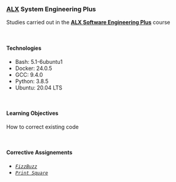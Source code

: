 ### [ALX](https://www.alxafrica.com/) System Engineering Plus

Studies carried out in the **[ALX Software Engineering Plus](https://www.alxafrica.com/software-engineering-plus/)** course

<br />

#### Technologies

* Bash:     5.1-6ubuntu1
* Docker:   24.0.5
* GCC:      9.4.0
* Python:   3.8.5
* Ubuntu:   20.04 LTS

<br />

#### Learning Objectives

How to correct existing code

<br />

#### Corrective Assignements

* _[`FizzBuzz`](0-fizzbuzz.py)_
* _[`Print Square`](1-print_square.js)_

<br />
